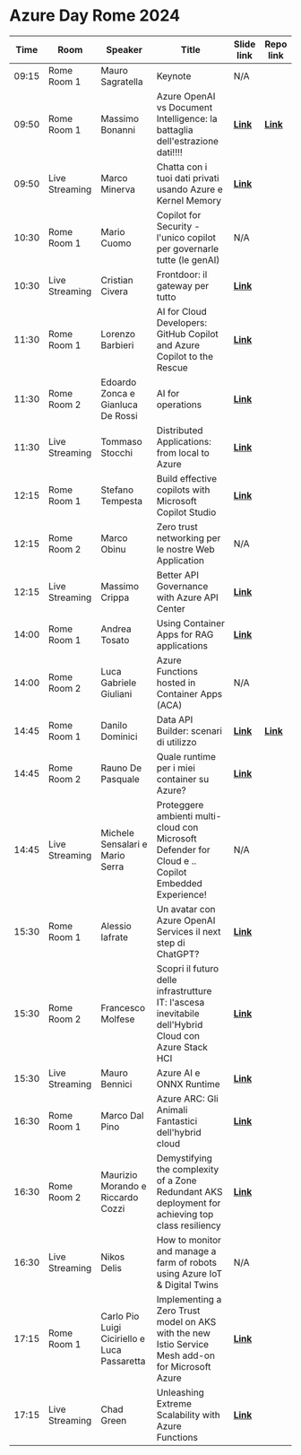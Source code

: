 # Azure Day Rome 2024


| Time  | Room        | Speaker                            | Title                                                                                                | Slide link                                | Repo link |
| ----- | ----------- | ---------------------------------- | ---------------------------------------------------------------------------------------------------- | ----------------------------------------- | --------- |
| 09:15 | Rome Room 1 | Mauro Sagratella                   | Keynote                                                                                              | N/A                                        |           |
| 09:50 | Rome Room 1 | Massimo Bonanni                    | Azure OpenAI vs Document Intelligence: la battaglia dell'estrazione dati!!!!                         | [**Link**](session/room1_09_50/slides.pdf) | [**Link**](https://github.com/massimobonanni/FeedbackExtractor)          |
| 09:50 | Live Streaming | Marco Minerva                   | Chatta con i tuoi dati privati usando Azure e Kernel Memory                                          | [**Link**](session/room3_09_50/slides.pdf) |           |
| 10:30 | Rome Room 1 | Mario Cuomo                        | Copilot for Security - l'unico copilot per governarle tutte (le genAI)                               | N/A |           |
| 10:30 | Live Streaming | Cristian Civera                 | Frontdoor: il gateway per tutto                                                                      | [**Link**](session/room3_10_30/slides.pdf) |           |
| 11:30 | Rome Room 1 | Lorenzo Barbieri                   | AI for Cloud Developers: GitHub Copilot and Azure Copilot to the Rescue                              | [**Link**](https://www.linkedin.com/feed/update/urn:li:activity:7210891939238342658/) |           |
| 11:30 | Rome Room 2 | Edoardo Zonca e Gianluca De Rossi  | AI for operations                                                                                    | [**Link**](session/room2_11_30/slides.pdf) |           |
| 11:30 | Live Streaming | Tommaso Stocchi                 | Distributed Applications: from local to Azure                                                        | [**Link**](session/room3_11_30/slides.pdf) |           |
| 12:15 | Rome Room 1 | Stefano Tempesta                   | Build effective copilots with Microsoft Copilot Studio                                               | [**Link**](session/room1_12_15/slides.pdf) |           |
| 12:15 | Rome Room 2 | Marco Obinu                        | Zero trust networking per le nostre Web Application                                                  | N/A |           |
| 12:15 | Live Streaming | Massimo Crippa                  | Better API Governance with Azure API Center                                                          | [**Link**](session/room3_12_15/slides.pdf) |           |
| 14:00 | Rome Room 1 | Andrea Tosato                      | Using Container Apps for RAG applications                                                            | [**Link**](session/room1_14_00/slides.pdf) |           |
| 14:00 | Rome Room 2 | Luca Gabriele Giuliani             | Azure Functions hosted in Container Apps (ACA)                                                       | N/A  |           |
| 14:45 | Rome Room 1 | Danilo Dominici                    | Data API Builder: scenari di utilizzo                                                                | [**Link**](https://github.com/ddominici/Presentations/blob/main/2024/Azure%20Day%20Roma/Data%20API%20Builder%20AD.pdf) | [**Link**](https://github.com/ddominici/Presentations/tree/main/2024/Azure%20Day%20Roma/Demo)           |
| 14:45 | Rome Room 2 | Rauno De Pasquale                  | Quale runtime per i miei container su Azure?                                                         | [**Link**](session/room2_14_45/slides.pdf) |           |
| 14:45 | Live Streaming | Michele Sensalari e Mario Serra | Proteggere ambienti multi-cloud con Microsoft Defender for Cloud e .. Copilot Embedded Experience!   | N/A |           |
| 15:30 | Rome Room 1 | Alessio Iafrate                    | Un avatar con Azure OpenAI Services il next step di ChatGPT?                                         | [**Link**](session/room1_15_30/slides.pdf) |           |
| 15:30 | Rome Room 2 | Francesco Molfese                  | Scopri il futuro delle infrastrutture IT: l'ascesa inevitabile dell'Hybrid Cloud con Azure Stack HCI | [**Link**](https://4wrd-my.sharepoint.com/:b:/g/personal/francesco_molfese_4wardpro_it/ETgJXtC6duJKglm3-1tV_kMBWXmEmcOaPo2e4vjCT0-tTQ?e=VNOJcw) |           |
| 15:30 | Live Streaming | Mauro Bennici                   | Azure AI e ONNX Runtime                                                                              | [**Link**](session/room3_15_30/slides.pdf) |           |
| 16:30 | Rome Room 1 | Marco Dal Pino                     | Azure ARC: Gli Animali Fantastici dell'hybrid cloud                                                  | [**Link**](https://github.com/dpcons/DPCons/blob/main/TechSessions/20240621-AzureDay-Roma.md) |           |
| 16:30 | Rome Room 2 | Maurizio Morando e Riccardo Cozzi  | Demystifying the complexity of a Zone Redundant AKS deployment for achieving top class resiliency    | [**Link**](session/room2_16_30/slides.pdf) |       |
| 16:30 | Live Streaming | Nikos Delis                     | How to monitor and manage a farm of robots using Azure IoT & Digital Twins                           | N/A |       |
| 17:15 | Rome Room 1 | Carlo Pio Luigi Ciciriello e Luca Passaretta                     | Implementing a Zero Trust model on AKS with the new Istio Service Mesh add-on for Microsoft Azure                                                         | [**Link**](session/room1_17_15/slides.pdf) |     |
| 17:15 | Live Streaming | Chad Green                      | Unleashing Extreme Scalability with Azure Functions                                                  | [**Link**](session/room3_17_15/slides.pdf) |     |